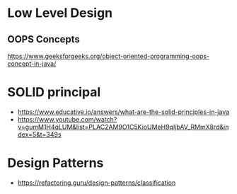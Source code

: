 # Low Level Design
## OOPS Concepts
  https://www.geeksforgeeks.org/object-oriented-programming-oops-concept-in-java/
# SOLID principal
  - https://www.educative.io/answers/what-are-the-solid-principles-in-java
  - https://www.youtube.com/watch?v=gumM1H4qLUM&list=PLAC2AM9O1C5KioUMeH9qIjbAV_RMmX8rd&index=5&t=349s
# Design Patterns
  - https://refactoring.guru/design-patterns/classification
